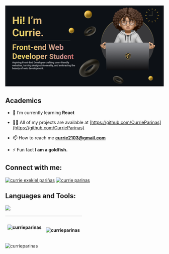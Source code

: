 ![CurrieBanner](CurrieBanner.png)

## Academics
- 🌱 I’m currently learning **React**

- 👨‍💻 All of my projects are available at [https://github.com/CurrieParinas](https://github.com/CurrieParinas)

- 📫 How to reach me **currie2103@gmail.com**

- ⚡ Fun fact **I am a goldfish.**

## Connect with me:
<p align="left">
<a href="https://www.linkedin.com/in/currie-exekiel-pari%C3%B1as-b7aa32213/" target="blank"><img align="center" src="https://raw.githubusercontent.com/rahuldkjain/github-profile-readme-generator/master/src/images/icons/Social/linked-in-alt.svg" alt="currie exekiel pariñas" height="30" width="40" /></a>
<a href="https://fb.com/currie parinas" target="blank"><img align="center" src="https://raw.githubusercontent.com/rahuldkjain/github-profile-readme-generator/master/src/images/icons/Social/facebook.svg" alt="currie parinas" height="30" width="40" /></a>
</p>

## Languages and Tools:
<p align="left"> <a href="https://github.com/thinkright20"><img src="https://skillicons.dev/icons?i=vscode,github,css,html,react,java,git,js,postgres,figma,react,sass,spring,unity"> </a> </p>

| <p><img align="center" src="https://github-readme-stats.vercel.app/api/top-langs?username=currieparinas&show_icons=true&locale=en&layout=compact" alt="currieparinas" /></p> | <br /><p><img align="center" src="https://github-readme-stats.vercel.app/api?username=currieparinas&show_icons=true&locale=en" alt="currieparinas" /></p> |
| ------------- | ------------- |
<p><img align="center" src="https://github-readme-streak-stats.herokuapp.com/?user=currieparinas" alt="currieparinas" /></p>
